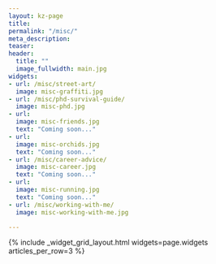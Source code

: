 ```yaml
---
layout: kz-page
title:
permalink: "/misc/"
meta_description:
teaser: 
header:
  title: ""
  image_fullwidth: main.jpg
widgets:
- url: /misc/street-art/
  image: misc-graffiti.jpg
- url: /misc/phd-survival-guide/
  image: misc-phd.jpg
- url: 
  image: misc-friends.jpg
  text: "Coming soon..."
- url: 
  image: misc-orchids.jpg
  text: "Coming soon..."
- url: /misc/career-advice/
  image: misc-career.jpg
  text: "Coming soon..."
- url: 
  image: misc-running.jpg
  text: "Coming soon..."
- url: /misc/working-with-me/
  image: misc-working-with-me.jpg

---
```


{% include _widget_grid_layout.html widgets=page.widgets articles_per_row=3 %}
<!-- x1606 -->